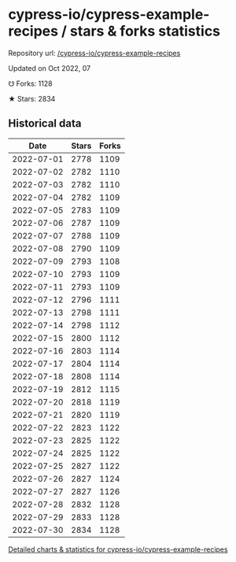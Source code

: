 # cypress-io/cypress-example-recipes / stars & forks statistics

Repository url: [/cypress-io/cypress-example-recipes](https://github.com/cypress-io/cypress-example-recipes)

Updated on Oct 2022, 07

☋ Forks: 1128

★ Stars: 2834

## Historical data
| Date | Stars | Forks |
|------|-------|-------|
| 2022-07-01 | 2778 | 1109 | 
| 2022-07-02 | 2782 | 1110 | 
| 2022-07-03 | 2782 | 1110 | 
| 2022-07-04 | 2782 | 1109 | 
| 2022-07-05 | 2783 | 1109 | 
| 2022-07-06 | 2787 | 1109 | 
| 2022-07-07 | 2788 | 1109 | 
| 2022-07-08 | 2790 | 1109 | 
| 2022-07-09 | 2793 | 1108 | 
| 2022-07-10 | 2793 | 1109 | 
| 2022-07-11 | 2793 | 1109 | 
| 2022-07-12 | 2796 | 1111 | 
| 2022-07-13 | 2798 | 1111 | 
| 2022-07-14 | 2798 | 1112 | 
| 2022-07-15 | 2800 | 1112 | 
| 2022-07-16 | 2803 | 1114 | 
| 2022-07-17 | 2804 | 1114 | 
| 2022-07-18 | 2808 | 1114 | 
| 2022-07-19 | 2812 | 1115 | 
| 2022-07-20 | 2818 | 1119 | 
| 2022-07-21 | 2820 | 1119 | 
| 2022-07-22 | 2823 | 1122 | 
| 2022-07-23 | 2825 | 1122 | 
| 2022-07-24 | 2825 | 1122 | 
| 2022-07-25 | 2827 | 1122 | 
| 2022-07-26 | 2827 | 1124 | 
| 2022-07-27 | 2827 | 1126 | 
| 2022-07-28 | 2832 | 1128 | 
| 2022-07-29 | 2833 | 1128 | 
| 2022-07-30 | 2834 | 1128 | 


[Detailed charts & statistics for cypress-io/cypress-example-recipes](https://reviewgithub.com/rep/cypress-io/cypress-example-recipes)
